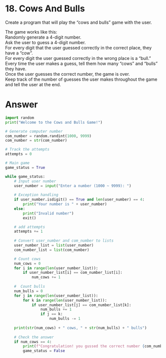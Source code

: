 # 18. Cows And Bulls

Create a program that will play the “cows and bulls” game with the user.    

The game works like this:   
Randomly generate a 4-digit number.    
Ask the user to guess a 4-digit number.    
For every digit that the user guessed correctly in the correct place, they have a “cow”.   
For every digit the user guessed correctly in the wrong place is a “bull.”   
Every time the user makes a guess, tell them how many “cows” and “bulls” they have.   
Once the user guesses the correct number, the game is over.   
Keep track of the number of guesses the user makes throughout the game and tell the user at the end.    

# Answer

```python
import random
print("Welcome to the Cows and Bulls Game!")

# Generate computer number
com_number = random.randint(1000, 9999)
com_number = str(com_number)

# Track the attempts
attempts = 0

# Main game
game_status = True

while game_status:
    # Input user number
    user_number = input("Enter a number (1000 ~ 9999): ")
    
    # Exception handling
    if user_number.isdigit() == True and len(user_number) == 4:
        print("Your number is " + user_number)
    else:
        print("Invalid number")
        exit()

    # add attempts
    attempts += 1
    
    # Convert user_number and com_number to lists
    user_number_list = list(user_number)
    com_number_list = list(com_number)

    # Count cows
    num_cows = 0
    for i in range(len(user_number_list)):
        if user_number_list[i] == com_number_list[i]:
            num_cows += 1
            
    #  Count bulls
    num_bulls = 0
    for j in range(len(user_number_list)):
        for k in range(len(user_number_list)):
            if user_number_list[j] == com_number_list[k]:
                num_bulls += 1
                if j == k:
                    num_bulls -= 1
            
    print(str(num_cows) + " cows, " + str(num_bulls) + " bulls")
    
    # Check the answer
    if num_cows == 4:
        print(f"Congratulation! you gussed the correct number {com_number} in {attempts} attempts")
        game_status = False
```
